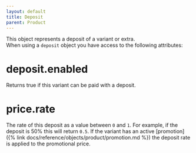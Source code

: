 ```yaml
---
layout: default
title: Deposit
parent: Product
---
```


This object represents a deposit of a variant or extra.<br>
When using a `deposit` object you have access to the following attributes:

# deposit.enabled

Returns true if this variant can be paid with a deposit.

# price.rate

The rate of this deposit as a value between `0` and `1`. For example, if the deposit is 50% this will return `0.5`.
If the variant has an active [promotion]({% link docs/reference/objects/product/promotion.md %}) the deposit rate is applied to the promotional price.
